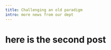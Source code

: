```yaml
---
title: Challenging an old paradigm
intro: more news from our dept
---
```


# here is the second post
